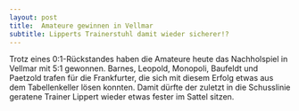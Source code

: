 ```yaml
---
layout: post
title:  Amateure gewinnen in Vellmar
subtitle: Lipperts Trainerstuhl damit wieder sicherer!?
---
```


Trotz eines 0:1-Rückstandes haben die Amateure heute das Nachholspiel in Vellmar mit 5:1 gewonnen. Barnes, Leopold, Monopoli, Baufeldt und Paetzold trafen für die Frankfurter, die sich mit diesem Erfolg etwas aus dem Tabellenkeller lösen konnten. Damit dürfte der zuletzt in die Schusslinie geratene Trainer Lippert wieder etwas fester im Sattel sitzen.



